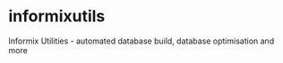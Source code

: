 informixutils
=============

Informix Utilities - automated database build, database optimisation and more